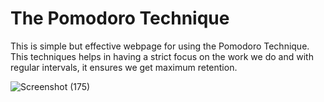 # The Pomodoro Technique

This is simple but effective webpage for using the Pomodoro Technique.
This techniques helps in having a strict focus on the work we do and with regular intervals, it ensures we get maximum retention.

![Screenshot (175)](https://user-images.githubusercontent.com/57907802/88199328-54cffe80-cc62-11ea-886b-bb710b7822c7.png)
